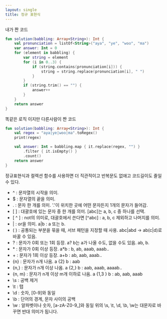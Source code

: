 ```yaml
---
layout: single
title: 정규 표현식
---
```




내가 짠 코드
```kotlin
fun solution(babbling: Array<String>): Int {
    val pronunciation = listOf<String>("aya", "ye", "woo", "ma")
    var answer: Int = 0
    for (element in babbling) {
        var string = element
        for (i in 0..3) {
            if (string.contains(pronunciation[i])) {
                string = string.replace(pronunciation[i], " ")
            }
        }
        if (string.trim() == "") {
            answer++
        }
    }
    return answer
}
```

똑같은 로직 이지만 다른사람이 짠 코드 
```kotlin
fun solution(babbling: Array<String>): Int {
    val regex = "aya|ye|woo|ma".toRegex()
    print(regex)

    val answer: Int = babbling.map { it.replace(regex, "") }
        .filter { it.isEmpty() }
        .count()
    return answer
}
```

정규표현식과 컬렉션 함수를 사용하면 더 직관적이고 반복문도 없애고 코드길이도 줄일수 있다.

* &#94;  : 문자열의 시작을 의미.
* $   : 문자열의 끝을 의미.
* .   : 문자 한 개를 의미. '.'이 위치한 곳에 어떤 문자든지 1개의 문자가 들어감.
* &#91; &#93;   : 대괄호에 있는 문자 중 한 개를 의미. [abc]는 a, b, c 중 하나를 선택.
* &#91; &#94; &#93;  : not의 의미로, 대괄호에서 쓴다면 [^abc] : a, b, c 제외하고 나머지를 의미.
* |   : or을 의미. a|b : a 또는 b.
* &#40; &#41;   : 공통되는 부분을 묶을 때, 서브 패턴을 지정할 때 사용. abc|abd -> ab(c|d)로 바꿀 수 있음.
* ?   : 문자가 0회 또는 1회 등장. a? b는 a가 나올 수도, 없을 수도 있음. ab, b.
* &#42;  : 문자가 0회 이상 등장. a*b : b, ab, aaab, aaab..
* &#43;  : 문자가 1회 이상 등장. a+b : ab, aab, aaab..
* {n}   : 문자가 n개 나옴. a {2} b : aab
* {n,}  : 문자가 n개 이상 나옴. a {2,} b : aab, aaab, aaaab..
* {n, m}  : 문자가 n개 이상 m개 이하로 나옴. a {1,3 } b : ab, aab, aaab
* \s  : 공백 제거
* \t  : 탭
* \d  : 숫자, [0-9]와 동일
* \b  : 단어의 경계, 문자 사이의 공백
* \w  : 알파벳이나 숫자, [a-zA-Z0-9_]와 동일 위의 \s, \t, \d, \b, \w는 대문자로 바꾸면 반대 의미가 됩니다. 

